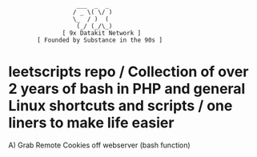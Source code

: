 

                       ___  _  _ 
                      / _ \( \/ )
                      \_  / )  ( 
                       (_/ (_/\_)
    	           [ 9x Datakit Network ]
            [ Founded by Substance in the 90s ] 

# leetscripts repo  / Collection of over 2 years of bash in PHP and general Linux shortcuts and scripts / one liners to make life easier

A) Grab Remote Cookies off webserver (bash function)

